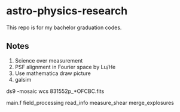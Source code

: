 # astro-physics-research
This repo is for my bachelor graduation codes.

## Notes
1. Science over measurement
2. PSF alignment in Fourier space by Lu/He
3. Use mathematica draw picture
4. galsim


ds9 -mosaic wcs 831552p_*OFCBC.fits

main.f
field_processing
read_info
measure_shear
merge_explosures